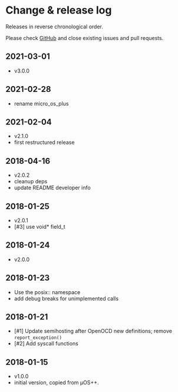 # Change & release log

Releases in reverse chronological order.

Please check
[GitHub](https://github.com/micro-os-plus/semihosting-xpack/issues/)
and close existing issues and pull requests.

## 2021-03-01

- v3.0.0

## 2021-02-28

- rename micro_os_plus

## 2021-02-04

- v2.1.0
- first restructured release

## 2018-04-16

- v2.0.2
- cleanup deps
- update README developer info

##  2018-01-25

- v2.0.1
- [#3] use void* field_t

## 2018-01-24

- v2.0.0

## 2018-01-23

- Use the posix:: namespace
- add debug breaks for unimplemented calls

## 2018-01-21

- [#1] Update semihosting after OpenOCD new definitions; remove `report_exception()`
- [#2] Add syscall functions

## 2018-01-15

- v1.0.0
- initial version, copied from µOS++.
